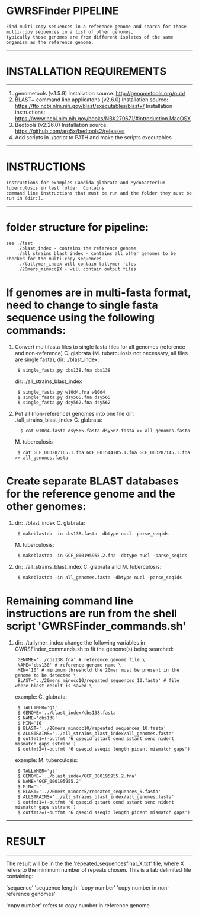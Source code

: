 # GWRSFinder PIPELINE
    Find multi-copy sequences in a reference genome and search for those multi-copy sequences in a list of other genomes,
    typically those genomes are from different isolates of the same organism as the reference genome. 

--------------------------------------------------------------------------------------------------
# INSTALLATION REQUIREMENTS 
--------------------------------------------------------------------------------------------------
1. genometools (v.1.5.9) 
    Installation source: http://genometools.org/pub/
2. BLAST+ command line applicatons (v2.6.0) 
    Installation source: https://ftp.ncbi.nlm.nih.gov/blast/executables/blast+/
    Installation instructions: https://www.ncbi.nlm.nih.gov/books/NBK279671/#introduction.MacOSX
3. Bedtools (v2.26.0)
    Installation source: https://github.com/arq5x/bedtools2/releases
4. Add scripts in ./script to PATH and make the scripts executables

--------------------------------------------------------------------------------------------------
# INSTRUCTIONS
    Instructions for examples Candida glabrata and Mycobacterium tuberculosis in test folder. Contains
    command line instructions that must be run and the folder they must be run in (dir:). 
--------------------------------------------------------------------------------------------------
# folder structure for pipeline:
    see ./test
        ./blast_index - contains the reference genome
        ./all_strains_blast_index - contains all other genomes to be checked for the multi-copy sequences
         ./tallymer_index will contain tallymer files
        ./20mers_minocc$X - will contain output files

# If genomes are in multi-fasta format, need to change to single fasta sequence using the following commands:
1. Convert multifasta files to single fasta files for all genomes (reference and non-reference)
    C. glabrata (M. tuberculosis not necessary, all files are single fasta), 
    dir: ./blast_index:

        $ single_fasta.py cbs138.fna cbs138

    dir: ./all_strains_blast_index

        $ single_fasta.py w10d4.fna w10d4
        $ single_fasta.py dsy565.fna dsy565
        $ single_fasta.py dsy562.fna dsy562

2. Put all (non-reference) genomes into one file
    dir: ./all_strains_blast_index
    C. glabrata:
        
         $ cat w10d4.fasta dsy565.fasta dsy562.fasta >> all_genomes.fasta
    M. tuberculosis

   	    $ cat GCF_003287165.1.fna GCF_001544705.1.fna GCF_003287145.1.fna >> all_genomes.fasta

# Create separate BLAST databases for the reference genome and the other genomes:
1. dir: ./blast_index
    C. glabrata:

        $ makeblastdb -in cbs138.fasta -dbtype nucl -parse_seqids
    M. tuberculosis:
        
        $ makeblastdb -in GCF_000195955.2.fna -dbtype nucl -parse_seqids
2. dir: ./all_strains_blast_index
    C. glabrata and M. tuberculosis:
	    
        $ makeblastdb -in all_genomes.fasta -dbtype nucl -parse_seqids

# Remaining command line instructions are run from the shell script 'GWRSFinder_commands.sh'
1. dir: ./tallymer_index
    change the following variables in GWRSFinder_commands.sh to fit the genome(s) being searched: 
        
        GENOME='../cbs138.fna' # reference genome file \
        NAME='cbs138' # reference genome name \
        MIN='10' # minimum threshold the 20mer must be present in the genome to be detected \
        BLAST='../20mers_minocc10/repeated_sequences_10.fasta' # file where blast result is saved \
    
    example: C. glabrata:	
	    
        $ TALLYMER='gt'
	    $ GENOME='../blast_index/cbs138.fasta'
	    $ NAME='cbs138'
	    $ MIN='10'
	    $ BLAST='../20mers_minocc10/repeated_sequences_10.fasta'
	    $ ALLSTRAINS='../all_strains_blast_index/all_genomes.fasta'
	    $ outfmt1=(-outfmt '6 qseqid qstart qend sstart send nident mismatch gaps sstrand')
	    $ outfmt2=(-outfmt '6 qseqid sseqid length pident mismatch gaps')

    
    example: M. tuberculosis:
	
        $ TALLYMER='gt'
	    $ GENOME='../blast_index/GCF_000195955.2.fna'
	    $ NAME='GCF_000195955.2'
	    $ MIN='5'
	    $ BLAST='../20mers_minocc5/repeated_sequences_5.fasta'
	    $ ALLSTRAINS='../all_strains_blast_index/all_genomes.fasta'
	    $ outfmt1=(-outfmt '6 qseqid qstart qend sstart send nident mismatch gaps sstrand')
	    $ outfmt2=(-outfmt '6 qseqid sseqid length pident mismatch gaps')
	

--------------------------------------------------------------------------------------------------
# RESULT
--------------------------------------------------------------------------------------------------
The result will be in the the 'repeated_sequencesfinal_X.txt' file, where X refers to the minimum
number of repeats chosen. This is a tab delimited file containing:

'sequence'    'sequence length' 'copy number' 'copy number in non-reference genomes'

'copy number' refers to copy number in reference genome.